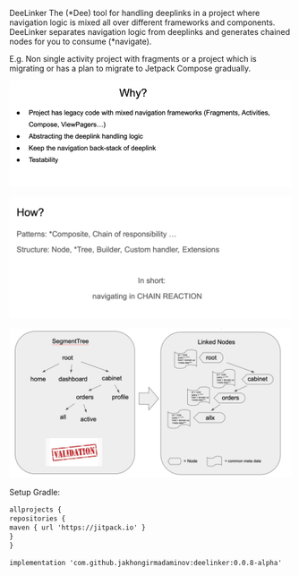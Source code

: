 DeeLinker 
The (*Dee) tool for handling deeplinks in a project where navigation logic is mixed all over different frameworks and components.
DeeLinker separates navigation logic from deeplinks and generates chained nodes for you to consume (*navigate).

E.g. Non single activity project with fragments or a project which is migrating or has a plan to migrate to Jetpack Compose gradually.


![img.png](img.png)

![img_1.png](img_1.png)

![img_2.png](img_2.png)

Setup Gradle:

```
allprojects {
repositories {
maven { url 'https://jitpack.io' }
}
}
```
```implementation 'com.github.jakhongirmadaminov:deelinker:0.0.8-alpha'```